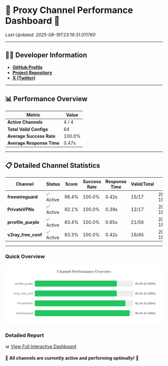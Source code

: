# 🌟 Proxy Channel Performance Dashboard 🌟

_Last Updated: 2025-08-19T23:19:31.011760_

---

## 👩‍💻 Developer Information

- **[GitHub Profile](https://github.com/4n0nymou3)**  
- **[Project Repository](https://github.com/4n0nymou3/multi-proxy-config-fetcher)**  
- **[X (Twitter)](https://x.com/4n0nymou3)**  

---

## 📊 Performance Overview

| Metric                | Value       |
|-----------------------|-------------|
| **Active Channels**   | 4 / 4       |
| **Total Valid Configs** | 64          |
| **Average Success Rate** | 100.0%      |
| **Average Response Time** | 0.47s       |

---

## 📋 Detailed Channel Statistics

| Channel          | Status     | Score  | Success Rate | Response Time | Valid/Total | Last Success               |
|------------------|------------|--------|--------------|---------------|-------------|----------------------------|
| **freewireguard**  | ✅ Active  | 96.4%  | 100.0% | 0.42s         | 15/17       | 2025-08-19T23:19:31.010011 |
| **PrivateVPNs**  | ✅ Active  | 92.1%  | 100.0% | 0.39s         | 12/17       | 2025-08-19T23:19:30.560424 |
| **prrofile_purple**  | ✅ Active  | 83.4%  | 100.0% | 0.65s         | 21/56       | 2025-08-19T23:19:29.650490 |
| **v2ray_free_conf**  | ✅ Active  | 83.3%  | 100.0% | 0.42s         | 16/45       | 2025-08-19T23:19:30.130363 |

---

### Quick Overview
<div align="center">
  <a href="https://raw.githubusercontent.com/nullluser/NullRepo/refs/heads/main/assets/channel_stats_chart.svg">
    <img src="https://raw.githubusercontent.com/nullluser/NullRepo/refs/heads/main/assets/channel_stats_chart.svg" alt="Source Performance Statistics" width="800">
  </a>
</div>

### Detailed Report
📊 [View Full Interactive Dashboard](https://htmlpreview.github.io/?https://github.com/nullluser/NullRepo/blob/main/assets/performance_report.html)

🎉 **All channels are currently active and performing optimally!** 🎉
